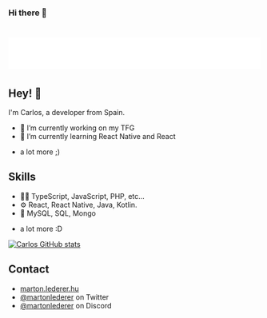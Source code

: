 ### Hi there 👋
<h1 align="center">
  <img src="https://raw.githubusercontent.com/martonlederer/martonlederer/master/name.svg" alt="Marton Lederer" />
</h1>

## Hey! 👋
I'm Carlos, a developer from Spain.

- 🔭 I’m currently working on my TFG
- 🌱 I’m currently learning React Native and React

+ a lot more ;)

## Skills
- 👨‍💻 TypeScript, JavaScript, PHP, etc...
- ⚙️ React, React Native, Java, Kotlin.
- 💽 MySQL, SQL, Mongo
+ a lot more :D

[![Carlos GitHub stats](https://github-readme-stats.vercel.app/api?username=carloshg12)](https://github.com/anuraghazra&hide=contribs,prs)

## Contact
- [marton.lederer.hu](https://marton.lederer.hu)
- [@martonlederer](https://twitter.com/martonlederer) on Twitter
- [@martonlederer](./) on Discord
<!--
**carloshg12/carloshg12** is a ✨ _special_ ✨ repository because its `README.md` (this file) appears on your GitHub profile.

Here are some ideas to get you started:

- 🔭 I’m currently working on ...
- 🌱 I’m currently learning ...
- 👯 I’m looking to collaborate on ...
- 🤔 I’m looking for help with ...
- 💬 Ask me about ...
- 📫 How to reach me: ...
- 😄 Pronouns: ...
- ⚡ Fun fact: ...
-->
